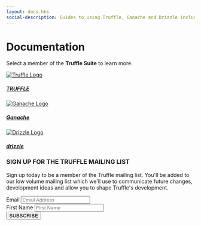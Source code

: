 ```yaml
---
layout: docs.hbs
social-description: Guides to using Truffle, Ganache and Drizzle including quickstart guides, testing instructions, platform commands, deployment and more.
---
```

# Documentation

Select a member of the **Truffle Suite** to learn more.

<div class="row docs-home">
  <div class="col-sm-4">
    <a class="link-card" href="/docs/truffle/overview">
      <div class="card docs-truffle-card mb-3">
        <div class="card-body">
          <img class="card-img-top" src="/img/truffle-logomark.svg" alt="Truffle Logo">
          <h5 class="card-title text-center text-truffle"><span class="narrow">T</span>RUFFLE</h5>
        </div>
      </div>
    </a>
  </div>

  <div class="col-sm-4">
    <a class="link-card" href="/docs/ganache/overview">
      <div class="card docs-ganache-card mb-3">
        <div class="card-body">
          <img class="card-img-top" src="/img/ganache-logomark.svg" alt="Ganache Logo">
          <h5 class="card-title text-center text-ganache">Ganache</h5>
        </div>
      </div>
    </a>
  </div>

  <div class="col-sm-4">
    <a class="link-card" href="/docs/drizzle/overview">
      <div class="card docs-drizzle-card mb-3">
        <div class="card-body">
          <img class="card-img-top" src="/img/drizzle-logomark.svg" alt="Drizzle Logo">
          <h5 class="card-title text-center text-drizzle">dri<span class="drizzle-z-skew-1">z</span><span class="drizzle-z-skew-2">z</span>le</h5>
        </div>
      </div>
    </a>
  </div>
</div>

<div class="row justify-content-center text-center mt-4">
  <div class="col"><div class="bd-dark-cream pt-4 pb-4 pl-5 pr-5">
    <h3>SIGN UP FOR THE TRUFFLE MAILING LIST</h3>
    <p>Sign up today to be a member of the Truffle mailing list. You'll be added to our low volume mailing list which we'll use to communicate future changes, development ideas and allow you to shape Truffle's development.</p>
    <div id="mc_embed_signup">
      <form action="https://truffleframework.us11.list-manage.com/subscribe/post?u=947c9b18fc27e0b00fc2ad055&amp;id=97cfd4251b" method="post" id="mc-embedded-subscribe-form" name="mc-embedded-subscribe-form" class="validate form-inline justify-content-center mt-4 mb-4 home-ml-form" target="_blank" novalidate>
        <div class="mc-field-group form-group">
          <label class="sr-only" for="mce-EMAIL">Email</label>
          <input type="email" value="" name="EMAIL" class="form-control mr-sm-2 email" placeholder="Email Address" id="mce-EMAIL" required>
        </div>
        <div class="mc-field-group form-group">
          <label class="sr-only" for="mce-FNAME">First Name</label>
          <input type="text" value="" name="FNAME" class="form-control mr-sm-2" placeholder="First Name" id="mce-FNAME">
        </div>
        <!-- real people should not fill this in and expect good things - do not remove this or risk form bot signups-->
        <div style="position: absolute; left: -5000px;" aria-hidden="true"><input type="text" name="b_947c9b18fc27e0b00fc2ad055_97cfd4251b" tabindex="-1" value=""></div>
        <div class="clear"><input type="submit" value="SUBSCRIBE" name="subscribe" id="mc-embedded-subscribe" class="btn btn-truffle"></div>
      </form>
    </div>
  </div></div>
</div>